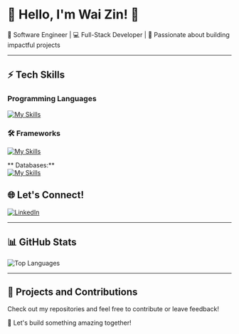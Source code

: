 # 🌟 Hello, I'm Wai Zin! 👋  
🚀 Software Engineer | 💻 Full-Stack Developer | 🎨 Passionate about building impactful projects

---

## ⚡ Tech Skills

### Programming Languages
[![My Skills](https://skillicons.dev/icons?i=java,py,js,html,css,c,cpp,cs,php,mysql)](https://skillicons.dev)

### 🛠️ Frameworks
[![My Skills](https://skillicons.dev/icons?i=react,nextjs,flask,spring,angular,django,fastapi,dotnet)](https://skillicons.dev)

** Databases:**  
[![My Skills](https://skillicons.dev/icons?i=mysql,firebase,aws,oracle,azure)](https://skillicons.dev)  

## 🌐 Let's Connect!
[![LinkedIn](https://img.shields.io/badge/-LinkedIn-blue?style=flat-square&logo=linkedin)]([https://www.linkedin.com/in/your-profile](https://www.linkedin.com/in/wai-zin-linn-254210221))  
<!-- ![![Portfolio](https://img.shields.io/badge/-Portfolio-black?style=flat-square&logo=github)](https://your-portfolio.com) -->  

---

## 📊 GitHub Stats

<!-- ![GitHub Stats](https://github-readme-stats.vercel.app/api?username=waizin28&show_icons=true&theme=radical) -->  
![Top Languages](https://github-readme-stats.vercel.app/api/top-langs/?username=waizin28&layout=compact&theme=radical)

---

## 📌 Projects and Contributions

Check out my repositories and feel free to contribute or leave feedback!

🌟 Let's build something amazing together!
